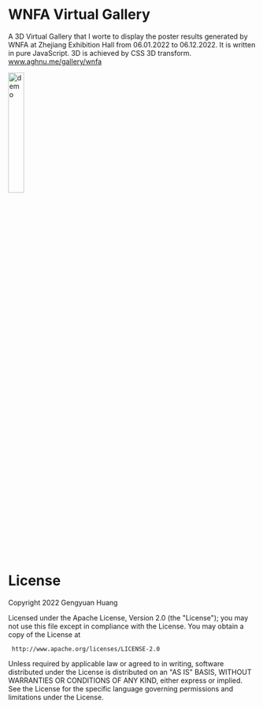 # WNFA Virtual Gallery
A 3D Virtual Gallery that I worte to display the poster results generated by WNFA at Zhejiang Exhibition Hall from 06.01.2022 to 06.12.2022. It is written in pure JavaScript. 3D is achieved by CSS 3D transform.
www.aghnu.me/gallery/wnfa

<p align="left">
<img alt="demo" width="25%" src=https://user-images.githubusercontent.com/46549455/175751597-797c28d8-cdfd-4df3-9fce-e522b551c199.gif>
</p>

# License
 Copyright 2022 Gengyuan Huang

 Licensed under the Apache License, Version 2.0 (the "License");
 you may not use this file except in compliance with the License.
 You may obtain a copy of the License at

     http://www.apache.org/licenses/LICENSE-2.0

 Unless required by applicable law or agreed to in writing, software
 distributed under the License is distributed on an "AS IS" BASIS,
 WITHOUT WARRANTIES OR CONDITIONS OF ANY KIND, either express or implied.
 See the License for the specific language governing permissions and
 limitations under the License.
